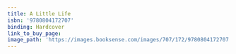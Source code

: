 ```yaml
---
title: A Little Life
isbn: '9780804172707'
binding: Hardcover
link_to_buy_page:
image_path: 'https://images.booksense.com/images/707/172/9780804172707.jpg'
---
```


